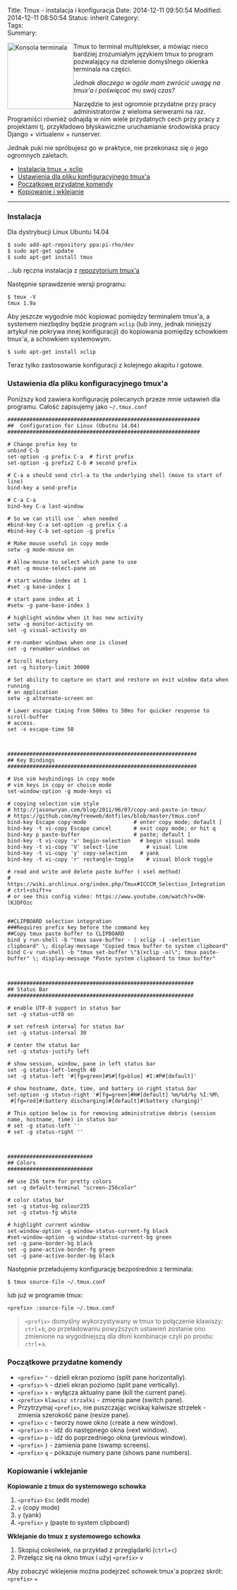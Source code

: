 Title:      Tmux - instalacja i konfiguracja
Date:       2014-12-11 09:50:54
Modified:   2014-12-11 08:50:54
Status:     inherit
Category:   
Tags:       
Summary:



<div style="float:left">
  <a href="http://blog.egel.pl/wydajniejsza-praca-dzieki-aliasom/terminal_icon/" rel="attachment wp-att-1345"><img src="http://blog.egel.pl/media/terminal_icon-150x150.png" alt="Konsola terminala" width="150" height="150" class="alignnone size-thumbnail wp-image-1345" /></a>
</div>

Tmux to terminal multiplekser, a mówiąc nieco bardziej zrozumiałym językiem tmux to program pozwalający na dzielenie domyślnego okienka terminala na części.

*Jednak dlaczego w ogóle mam zwrócić uwagę na tmux'a i poświęcać mu swój czas?*

Narzędzie to jest ogromnie przydatne przy pracy administratorów z wieloma serwerami na raz. Programiści również odnajdą w nim wiele przydatnych cech przy pracy z projektami tj. przykładowo błyskawiczne uruchamianie środowiska pracy Django + virtualenv + runserver.

Jednak puki nie spróbujesz go w praktyce, nie przekonasz się o jego ogromnych zaletach.

<!--more-->

<p style="clear:both">
</p>

*   [Instalacja tmux + xclip][1]
*   [Ustawienia dla pliku konfiguracyjnego tmux'a][2]
*   [Początkowe przydatne komendy][3]
*   [Kopiowanie i wklejanie][4]

* * *

### <a name="instalacja" class="jumptarget"></a> Instalacja

Dla dystrybucji Linux Ubuntu 14.04

    $ sudo add-apt-repository ppa:pi-rho/dev
    $ sudo apt-get update
    $ sudo apt-get install tmux
    

...lub ręczna instalacja z [repozytorium tmux'a][5]

Następnie sprawdzenie wersji programu:

    $ tmux -V
    tmux 1.9a
    

Aby jeszcze wygodnie móc kopiować pomiędzy terminalem tmux'a, a systemem niezbędny będzie program `xclip` (lub inny, jednak niniejszy artykuł nie pokrywa innej konfiguracji) do kopiowania pomiędzy schowkiem tmux'a, a schowkiem systemowym.

    $ sudo apt-get install xclip
    

Teraz tylko zastosowanie konfiguracji z kolejnego akapitu i gotowe.

### <a name="konfiguracja" class="jumptarget"></a> Ustawienia dla pliku konfiguracyjnego tmux'a

Poniższy kod zawiera konfigurację polecanych przeze mnie ustawień dla programu. Całość zapisujemy jako `~/.tmux.conf`

    #############################################################
    ##  Configuration for Linux (Ubutnu 14.04)
    #############################################################
    
    # Change prefix key to
    unbind C-b
    set-option -g prefix C-a  # first prefix
    set-option -g prefix2 C-b # second prefix
    
    # C-a a should send ctrl-a to the underlying shell (move to start of line)
    bind-key a send-prefix
    
    # C-a C-a
    bind-key C-a last-window
    
    # So we can still use ` when needed
    #bind-key C-a set-option -g prefix C-a
    #bind-key C-b set-option -g prefix `
    
    # Make mouse useful in copy mode
    setw -g mode-mouse on
    
    # Allow mouse to select which pane to use
    #set -g mouse-select-pane on
    
    # start window index at 1
    #set -g base-index 1
    
    # start pane index at 1
    #setw -g pane-base-index 1
    
    # highlight window when it has new activity
    setw -g monitor-activity on
    set -g visual-activity on
    
    # re-number windows when one is closed
    set -g renumber-windows on
    
    # Scroll History
    set -g history-limit 30000
    
    # Set ability to capture on start and restore on exit window data when running
    # an application
    setw -g alternate-screen on
    
    # Lower escape timing from 500ms to 50ms for quicker response to scroll-buffer
    # access.
    set -s escape-time 50
    
    
    
    ############################################################
    ## Key Bindings
    ############################################################
    
    # Use vim keybindings in copy mode
    # vim keys in copy or choice mode
    set-window-option -g mode-keys vi
    
    # copying selection vim style
    # http://jasonwryan.com/blog/2011/06/07/copy-and-paste-in-tmux/
    # https://github.com/myfreeweb/dotfiles/blob/master/tmux.conf
    bind-key Escape copy-mode               # enter copy mode; default [
    bind-key -t vi-copy Escape cancel       # exit copy mode; or hit q
    bind-key p paste-buffer                 # paste; default ]
    bind-key -t vi-copy 'v' begin-selection   # begin visual mode
    bind-key -t vi-copy 'V' select-line         # visual line
    bind-key -t vi-copy 'y' copy-selection    # yank
    bind-key -t vi-copy 'r' rectangle-toggle    # visual block toggle
    
    # read and write and delete paste buffer ( xsel method)
    # https://wiki.archlinux.org/index.php/Tmux#ICCCM_Selection_Integration
    # ctrl+shift+v
    # or see this config video: https://www.youtube.com/watch?v=OW-lKJDFOzc
    
    
    ##CLIPBOARD selection integration
    ###Requires prefix key before the command key
    ##Copy tmux paste buffer to CLIPBOARD
    bind y run-shell -b "tmux save-buffer - | xclip -i -selection clipboard" \; display-message "Copied tmux buffer to system clipboard"
    bind C-v run-shell -b "tmux set-buffer \"$(xclip -o)\"; tmux paste-buffer" \; display-message "Paste system clipboard to tmux buffer"
    
    
    
    ###########################################################
    ## Status Bar
    ###########################################################
    
    # enable UTF-8 support in status bar
    set -g status-utf8 on
    
    # set refresh interval for status bar
    set -g status-interval 30
    
    # center the status bar
    set -g status-justify left
    
    # show session, window, pane in left status bar
    set -g status-left-length 40
    set -g status-left '#[fg=green]#S#[fg=blue] #I:#P#[default]'
    
    # show hostname, date, time, and battery in right status bar
    set-option -g status-right '#[fg=green]#H#[default] %m/%d/%y %I:%M\
     #[fg=red]#(battery discharging)#[default]#(battery charging)'
    
    # This option below is for removing administrative debris (session name, hostname, time) in status bar
    # set -g status-left ''
    # set -g status-right ''
    
    
    
    ###########################
    ## Colors
    ###########################
    
    ## use 256 term for pretty colors
    set -g default-terminal "screen-256color"
    
    # color status bar
    set -g status-bg colour235
    set -g status-fg white
    
    # highlight current window
    set-window-option -g window-status-current-fg black
    #set-window-option -g window-status-current-bg green
    set -g pane-border-bg black
    set -g pane-active-border-fg green
    set -g pane-active-border-bg black
    

Następnie przeładujemy konfigurację bezpośrednio z terminala:

    $ tmux source-file ~/.tmux.conf
    

lub już w programie tmux:

    <prefix> :source-file ~/.tmux.conf
    

> `<prefix>` domyślny wykorzystywany w tmux to połączenie klawiszy: `ctrl`+`b`, po przeładowaniu powyższych ustawień zostanie ono zmienione na wygodniejszą dla dłoni kombinacje czyli po prostu: `ctrl`+`a`.

### <a name="przydatne-komendy" class="jumptarget"></a> Początkowe przydatne komendy

*   `<prefix>` `"` - dzieli ekran poziomo (split pane horizontally).
*   `<prefix>` `%` - dzieli ekran poziomo (split pane vertically).
*   `<prefix>` `x` - wyłącza aktualny pane (kill the current pane).
*   `<prefix>` `klawisz strzałki` - zmienia pane (switch pane).
*   Przytrzymaj `<prefix>`, nie puszczając wciskaj kalwisze strzełek - zmienia szerokość pane (resize pane).
*   `<prefix>` `c` - tworzy nowe okno (`c`reate a new window).
*   `<prefix>` `n` - idź do następnego okna (`n`ext window).
*   `<prefix>` `p` - idź do poprzedniego okna (`p`revious window).
*   `<prefix>` `}` - zamienia pane (swamp screens).
*   `<prefix>` `q` - pokazuje numery pane (shows pane numbers).

### <a name="kopiowanie-i-wklejanie" class="jumptarget"></a> Kopiowanie i wklejanie

**Kopiowanie z tmux do systemowego schowka**

1.  `<prefix>` `Esc` (edit mode)
2.  `v` (copy mode)
3.  `y` (yank)
4.  `<prefix>` `y` (paste to system clipboard)

**Wklejanie do tmux z systemowego schowka**

1.  Skopiuj cokolwiek, na przykład z przeglądarki (`ctrl`+`c`)
2.  Przełącz się na okno tmux i użyj `<prefix>` `v`

Aby zobaczyć wklejenie można podejrzeć schowek tmux'a poprzez skrót: `<prefix>` `=`

 [1]: #instalacja
 [2]: #konfiguracja
 [3]: #przydatne-komendy
 [4]: #kopiowanie-i-wklejanie
 [5]: http://sourceforge.net/projects/tmux/files/tmux/
